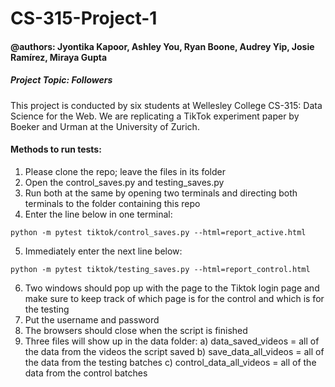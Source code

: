 # CS-315-Project-1
#### @authors: Jyontika Kapoor, Ashley You, Ryan Boone, Audrey Yip, Josie Ramírez, Miraya Gupta
##### Project Topic: Followers

This project is conducted by six students at Wellesley College CS-315: Data Science for the Web.
We are replicating a TikTok experiment paper by Boeker and Urman at the University of Zurich.

#### Methods to run tests:
1. Please clone the repo; leave the files in its folder
2. Open the control_saves.py and testing_saves.py
3. Run both at the same by opening two terminals and directing both terminals to the folder containing this repo
4. Enter the line below in one terminal:

```
python -m pytest tiktok/control_saves.py --html=report_active.html
```
5. Immediately enter the next line below:

```
python -m pytest tiktok/testing_saves.py --html=report_control.html

```
6. Two windows should pop up with the page to the Tiktok login page and make sure to keep track of which page is for the control and which is for the testing
7. Put the username and password
8. The browsers should close when the script is finished
9. Three files will show up in the data folder:
       a) data_saved_videos = all of the data from the videos the script saved
       b) save_data_all_videos = all of the data from the testing batches
       c) control_data_all_videos = all of the data from the control batches

